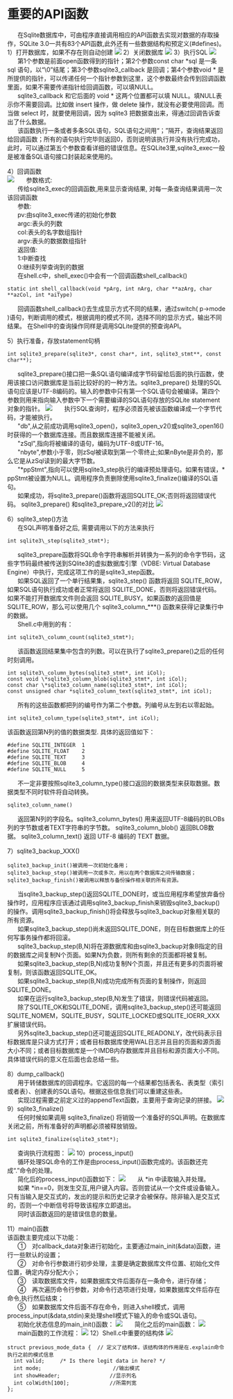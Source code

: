 # 重要的API函数
&nbsp;&nbsp;&nbsp;&nbsp;&nbsp;&nbsp;在Sqlite数据库中，可由程序直接调用相应的API函数去实现对数据的存取操作，SQLite 3.0一共有83个API函数,此外还有一些数据结构和预定义(#defines)。
1）打开数据库，如果不存在则自动创建
<img src="1.jpg">
2）关闭数据库
<img src="2.jpg">
3）执行SQL
<img src="3.jpg">
&nbsp;&nbsp;&nbsp;&nbsp;&nbsp;&nbsp;第1个参数是前面open函数得到的指针；第2个参数const char \*sql 是一条 sql 语句，以“\0”结尾；第3个参数sqlite3_callback 是回调；第4个参数void \* 是所提供的指针，可以传递任何一个指针参数到这里，这个参数最终会传到回调函数里面，如果不需要传递指针给回调函数，可以填NULL。<br>
&nbsp;&nbsp;&nbsp;&nbsp;&nbsp;&nbsp;sqlite3_callback 和它后面的 void * 这两个位置都可以填 NULL。填NULL表示你不需要回调。比如做 insert 操作，做 delete 操作，就没有必要使用回调。而当做 select 时，就要使用回调，因为 sqlite3 把数据查出来，得通过回调告诉查出了什么数据。<br>
&nbsp;&nbsp;&nbsp;&nbsp;&nbsp;&nbsp;该函数执行一条或者多条SQL语句，SQL语句之间用“；”隔开，查询结果返回给回调函数；所有的语句执行完毕则返回0，否则说明该执行并没有执行完成功，此时，可以通过第五个参数查看详细的错误信息。在SQLite3里,sqlite3_exec一般是被准备SQL语句接口封装起来使用的。<br>

4）回调函数<br>
<img src="4.jpg">
&nbsp;&nbsp;&nbsp;&nbsp;&nbsp;&nbsp;参数格式:<br>
&nbsp;&nbsp;&nbsp;&nbsp;&nbsp;&nbsp;传给sqlite3_exec的回调函数,用来显示查询结果,
对每一条查询结果调用一次该回调函数<br>
&nbsp;&nbsp;&nbsp;&nbsp;&nbsp;&nbsp;参数:<br>
&nbsp;&nbsp;&nbsp;&nbsp;&nbsp;&nbsp;pv:由sqlite3_exec传递的初始化参数<br>
&nbsp;&nbsp;&nbsp;&nbsp;&nbsp;&nbsp;argc:表头的列数<br>
&nbsp;&nbsp;&nbsp;&nbsp;&nbsp;&nbsp;col:表头的名字数组指针<br>
&nbsp;&nbsp;&nbsp;&nbsp;&nbsp;&nbsp;argv:表头的数据数组指针<br>
&nbsp;&nbsp;&nbsp;&nbsp;&nbsp;&nbsp;返回值:<br>
&nbsp;&nbsp;&nbsp;&nbsp;&nbsp;&nbsp;1:中断查找<br>
&nbsp;&nbsp;&nbsp;&nbsp;&nbsp;&nbsp;0:继续列举查询到的数据<br>
&nbsp;&nbsp;&nbsp;&nbsp;&nbsp;&nbsp;在shell.c中，shell\_exec()中会有一个回调函数shell_callback()

    static int shell_callback(void *pArg, int nArg, char **azArg, char **azCol, int *aiType)

&nbsp;&nbsp;&nbsp;&nbsp;&nbsp;&nbsp;回调函数shell_callback()去生成显示方式不同的结果，通过switch( p->mode )语句，判断调用的模式，根据调用的模式不同，选择不同的显示方式，输出不同结果。
在Shell中的查询操作同样是调用SQLite提供的预查询API。

5）执行准备，存放statement句柄

    int sqlite3_prepare(sqlite3*, const char*, int, sqlite3_stmt**, const char**);
&nbsp;&nbsp;&nbsp;&nbsp;&nbsp;&nbsp;sqlite3_prepare()接口把一条SQL语句编译成字节码留给后面的执行函数，使用该接口访问数据库是当前比较好的的一种方法。sqlite3_prepare() 处理的SQL语句应该是UTF-8编码的。输入的参数中只有第一个SQL语句会被编译。第四个参数则用来指向输入参数中下一个需要编译的SQL语句存放的SQLite statement对象的指针。
<img src="5.jpg">
&nbsp;&nbsp;&nbsp;&nbsp;&nbsp;&nbsp;执行SQL查询时，程序必须首先被该函数编译成一个字节代码，才能被执行。<br>
&nbsp;&nbsp;&nbsp;&nbsp;&nbsp;&nbsp;"db",从之前成功调用sqlite3_open()，sqlite3_open_v2()或sqlite3_open16()时获得的一个数据库连接。而且数据库连接不能被关闭。<br>
&nbsp;&nbsp;&nbsp;&nbsp;&nbsp;&nbsp;"zSql",指向将被编译的语句，编码为UTF-8或UTF-16。<br>
&nbsp;&nbsp;&nbsp;&nbsp;&nbsp;&nbsp;"nbyte",参数小于零，则zSql被读取到第一个零终止;如果nByte是非负的，那么它是从zSql读到的最大字节数。<br>
&nbsp;&nbsp;&nbsp;&nbsp;&nbsp;&nbsp;"\*ppStmt",指向可以使用sqlite3\_step执行的编译预处理语句。如果有错误，* ppStmt被设置为NULL。调用程序负责删除使用sqlite3_finalize()编译的SQL语句。<br>
&nbsp;&nbsp;&nbsp;&nbsp;&nbsp;&nbsp;如果成功，将sqlite3\_prepare()函数将返回SQLITE_OK;否则将返回错误代码。
sqlite3\_prepare() 和sqlite3\_prepare_v2()的对比
<img src="6.jpg">

6）sqlite3_step()方法<br>
&nbsp;&nbsp;&nbsp;&nbsp;&nbsp;&nbsp;在SQL声明准备好之后, 需要调用以下的方法来执行

    int sqlite3\_step(sqlite3_stmt*);
&nbsp;&nbsp;&nbsp;&nbsp;&nbsp;&nbsp;sqlite3\_prepare函数将SQL命令字符串解析并转换为一系列的命令字节码，这些字节码最终被传送到SQlite3的虚拟数据库引擎（VDBE: Virtual Database Engine）中执行，完成这项工作的是sqlite3_step函数。<br>
&nbsp;&nbsp;&nbsp;&nbsp;&nbsp;&nbsp;如果SQL返回了一个单行结果集，sqlite3\_step() 函数将返回 SQLITE\_ROW，如果SQL语句执行成功或者正常将返回 SQLITE\_DONE，否则将返回错误代码。 如果不能打开数据库文件则会返回 SQLITE\_BUSY。如果函数的返回值是 SQLITE\_ROW，那么可以使用几个 sqlite3\_column_***() 函数来获得记录集行中的数据。<br>
&nbsp;&nbsp;&nbsp;&nbsp;&nbsp;&nbsp;Shell.c中用到的有：

    int sqlite3\_column_count(sqlite3_stmt*);
&nbsp;&nbsp;&nbsp;&nbsp;&nbsp;&nbsp;该函数返回结果集中包含的列数。可以在执行了sqlite3_prepare()之后的任何时刻调用。

    int sqlite3\_column_bytes(sqlite3_stmt*, int iCol);
    const void \*sqlite3_column_blob(sqlite3_stmt*, int iCol);
    const char \*sqlite3_column_name(sqlite3_stmt*, int iCol);
    const unsigned char *sqlite3_column_text(sqlite3_stmt*, int iCol);
&nbsp;&nbsp;&nbsp;&nbsp;&nbsp;&nbsp;所有的这些函数都把列的编号作为第二个参数。列编号从左到右以零起始。

    int sqlite3_column_type(sqlite3_stmt*, int iCol);
该函数返回第N列的值的数据类型. 具体的返回值如下：

    #define SQLITE_INTEGER  1
    #define SQLITE_FLOAT    2
    #define SQLITE_TEXT     3
    #define SQLITE_BLOB     4
    #define SQLITE_NULL     5
&nbsp;&nbsp;&nbsp;&nbsp;&nbsp;&nbsp;不一定非要按照sqlite3_column_type()接口返回的数据类型来获取数据。数据类型不同时软件将自动转换。

    sqlite3_column_name()
&nbsp;&nbsp;&nbsp;&nbsp;&nbsp;&nbsp;返回第N列的字段名。sqlite3_column_bytes() 用来返回UTF-8编码的BLOBs列的字节数或者TEXT字符串的字节数。   sqlite3_column_blob() 返回BLOB数据。
sqlite3_column_text() 返回 UTF-8 编码的 TEXT 数据。

7）sqlite3_backup_XXX()

    sqlite3_backup_init()被调用一次初始化备用；
    sqlite3_backup_step()被调用一次或多次，用以在两个数据库之间传输数据；
    sqlite3_backup_finish()被调用以释放与备份操作相关联的所有资源。
&nbsp;&nbsp;&nbsp;&nbsp;&nbsp;&nbsp;当sqlite3_backup_step()返回SQLITE_DONE时，或当应用程序希望放弃备份操作时，应用程序应该通过调用sqlite3_backup_finish来销毁sqlite3_backup()的操作。调用sqlite3_backup_finish()将会释放与sqlite3_backup对象相关联的所有资源。<br>
&nbsp;&nbsp;&nbsp;&nbsp;&nbsp;&nbsp;如果sqlite3_backup_step()尚未返回SQLITE_DONE，则在目标数据库上的任何写事务操作都将回滚。<br>
&nbsp;&nbsp;&nbsp;&nbsp;&nbsp;&nbsp;sqlite3_backup_step(B,N)将在源数据库和由sqlite3_backup对象B指定的目的数据库之间复制N个页面。如果N为负数，则所有剩余的页面都将被复制。<br>
&nbsp;&nbsp;&nbsp;&nbsp;&nbsp;&nbsp;如果sqlite3_backup_step(B,N)成功复制N个页面，并且还有更多的页面将被复制，则该函数返回SQLITE_OK。<br>
&nbsp;&nbsp;&nbsp;&nbsp;&nbsp;&nbsp;如果sqlite3\_backup_step(B,N)成功完成所有页面的复制操作，则返回SQLITE_DONE。<br>
&nbsp;&nbsp;&nbsp;&nbsp;&nbsp;&nbsp;如果在运行sqlite3_backup_step(B,N)发生了错误，则错误代码被返回。<br>
&nbsp;&nbsp;&nbsp;&nbsp;&nbsp;&nbsp;除了SQLITE_OK和SQLITE_DONE，调用sqlite3_backup_step()还可能返回SQLITE_NOMEM，SQLITE_BUSY，SQLITE_LOCKED或SQLITE_IOERR_XXX扩展错误代码。<br>
&nbsp;&nbsp;&nbsp;&nbsp;&nbsp;&nbsp;另外sqlite3_backup_step()还可能返回SQLITE_READONLY，改代码表示目标数据库是只读方式打开；或者目标数据库使用WAL日志并且目的页面和源页面大小不同；或者目标数据库是一个IMDB内存数据库并且目标和源页面大小不同。具体错误代码的意义在后面也会总结一些。<br>

8）dump_callback()<br>
&nbsp;&nbsp;&nbsp;&nbsp;&nbsp;&nbsp;用于转储数据库的回调程序。它返回的每一个结果都包括表名、表类型（索引或者表）、创建表的SQL语句。根据这些信息我们可以重建这些表。<br>
&nbsp;&nbsp;&nbsp;&nbsp;&nbsp;&nbsp;实现过程需要之前定义过的appendText函数，主要用于查询记录的拼接。
<img src="7.jpg">
9）sqlite3_finalize()<br>
&nbsp;&nbsp;&nbsp;&nbsp;&nbsp;&nbsp;任何时候如果调用 sqlite3_finalize() 将销毁一个准备好的SQL声明。在数据库关闭之前，所有准备好的声明都必须被释放销毁。

    int sqlite3_finalize(sqlite3_stmt*);
&nbsp;&nbsp;&nbsp;&nbsp;&nbsp;&nbsp;查询执行流程图：
 <img src="8.jpg">
10）process_input()<br>
&nbsp;&nbsp;&nbsp;&nbsp;&nbsp;&nbsp;循环处理SQL命令的工作是由process_input()函数完成的。该函数还完成“.”命令的处理。<br>
&nbsp;&nbsp;&nbsp;&nbsp;&nbsp;&nbsp;简化后的process_input()函数如下：
<img src="9.jpg">
&nbsp;&nbsp;&nbsp;&nbsp;&nbsp;&nbsp;从 \*in 中读取输入并处理。<br>
&nbsp;&nbsp;&nbsp;&nbsp;&nbsp;&nbsp;如果 *in==0，则发生交互,用户键入内容。否则尝试从一个文件或设备输入。只有当输入是交互式的，发出的提示和历史记录才会被保存。除非输入是交互式的，否则一个中断信号将导致该程序立即退出。<br>
&nbsp;&nbsp;&nbsp;&nbsp;&nbsp;&nbsp;同时该函数返回的是错误信息的数量。

11）main()函数<br>
该函数主要完成以下功能：<br>
&nbsp;&nbsp;&nbsp;&nbsp;&nbsp;&nbsp;①　对callback_data对象进行初始化，主要通过main_init(&data)函数，进行一些默认的设置；<br>
&nbsp;&nbsp;&nbsp;&nbsp;&nbsp;&nbsp;②　对命令行参数进行初步处理，主要是确定数据库文件位置、初始化文件位置，确定内存分配大小；<br>
&nbsp;&nbsp;&nbsp;&nbsp;&nbsp;&nbsp;③　读取数据库文件，如果数据库文件后面存在一条命令，进行存储；<br>
&nbsp;&nbsp;&nbsp;&nbsp;&nbsp;&nbsp;④　再次遍历命令行参数，对命令行选项进行处理，如果数据库文件后存在命令,执行然后结束；<br>
&nbsp;&nbsp;&nbsp;&nbsp;&nbsp;&nbsp;⑤　如果数据库文件后面不存在命令，则进入shell模式，调用process_input(&data,stdin)来处理shell模式下输入的命令或SQL语句。<br>
&nbsp;&nbsp;&nbsp;&nbsp;&nbsp;&nbsp;初始化状态信息的main_init()函数：
<img src="10.jpg">
&nbsp;&nbsp;&nbsp;&nbsp;&nbsp;&nbsp;简化之后的main函数：
<img src="11.jpg">
&nbsp;&nbsp;&nbsp;&nbsp;&nbsp;&nbsp;main函数的工作流程：
<img src="12.jpg">
12）Shell.c中重要的结构体
<img src="13.jpg">

    struct previous_mode_data {  // 定义了结构体，该结构体的作用是在.explain命令执行之前的模式信息
      int valid;     /* Is there legit data in here? */
      int mode;                       //输出模式
      int showHeader;                //显示列名
      int colWidth[100];             //所需列宽
    };
